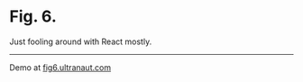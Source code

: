 # Fig. 6.
Just fooling around with React mostly.

---

Demo at [fig6.ultranaut.com](http://fig6.ultranaut.com)
